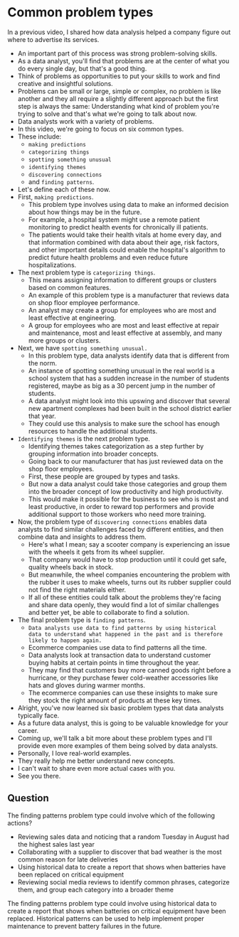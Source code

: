 # Common problem types

In a previous video, I shared how data analysis helped a company figure out where to advertise its services.

- An important part of this process was strong problem-solving skills.
- As a data analyst, you'll find that problems are at the center of what you do every single day, but that's a good thing.
- Think of problems as opportunities to put your skills to work and find creative and insightful solutions.
- Problems can be small or large, simple or complex, no problem is like another and they all require a slightly different approach but the first step is always the same: Understanding what kind of problem you're trying to solve and that's what we're going to talk about now.
- Data analysts work with a variety of problems.
- In this video, we're going to focus on six common types.
- These include:
  - `making predictions`
  - `categorizing things`
  - `spotting something unusual`
  - `identifying themes`
  - `discovering connections`
  - and `finding patterns`.
- Let's define each of these now.
- First, `making predictions`.
  - This problem type involves using data to make an informed decision about how things may be in the future.
  - For example, a hospital system might use a remote patient monitoring to predict health events for chronically ill patients.
  - The patients would take their health vitals at home every day, and that information combined with data about their age, risk factors, and other important details could enable the hospital's algorithm to predict future health problems and even reduce future hospitalizations.
- The next problem type is `categorizing things`.
  - This means assigning information to different groups or clusters based on common features.
  - An example of this problem type is a manufacturer that reviews data on shop floor employee performance.
  - An analyst may create a group for employees who are most and least effective at engineering.
  - A group for employees who are most and least effective at repair and maintenance, most and least effective at assembly, and many more groups or clusters.
- Next, we have `spotting something unusual.`
  - In this problem type, data analysts identify data that is different from the norm.
  - An instance of spotting something unusual in the real world is a school system that has a sudden increase in the number of students registered, maybe as big as a 30 percent jump in the number of students.
  - A data analyst might look into this upswing and discover that several new apartment complexes had been built in the school district earlier that year.
  - They could use this analysis to make sure the school has enough resources to handle the additional students.
- `Identifying themes` is the next problem type.
  - Identifying themes takes categorization as a step further by grouping information into broader concepts.
  - Going back to our manufacturer that has just reviewed data on the shop floor employees.
  - First, these people are grouped by types and tasks.
  - But now a data analyst could take those categories and group them into the broader concept of low productivity and high productivity.
  - This would make it possible for the business to see who is most and least productive, in order to reward top performers and provide additional support to those workers who need more training.
- Now, the problem type of `discovering connections` enables data analysts to find similar challenges faced by different entities, and then combine data and insights to address them.
  - Here's what I mean; say a scooter company is experiencing an issue with the wheels it gets from its wheel supplier.
  - That company would have to stop production until it could get safe, quality wheels back in stock.
  - But meanwhile, the wheel companies encountering the problem with the rubber it uses to make wheels, turns out its rubber supplier could not find the right materials either.
  - If all of these entities could talk about the problems they're facing and share data openly, they would find a lot of similar challenges and better yet, be able to collaborate to find a solution.
- The final problem type is `finding patterns`.
  - `Data analysts use data to find patterns by using historical data to understand what happened in the past and is therefore likely to happen again.`
  - Ecommerce companies use data to find patterns all the time.
  - Data analysts look at transaction data to understand customer buying habits at certain points in time throughout the year.
  - They may find that customers buy more canned goods right before a hurricane, or they purchase fewer cold-weather accessories like hats and gloves during warmer months.
  - The ecommerce companies can use these insights to make sure they stock the right amount of products at these key times.
- Alright, you've now learned six basic problem types that data analysts typically face.
- As a future data analyst, this is going to be valuable knowledge for your career.
- Coming up, we'll talk a bit more about these problem types and I'll provide even more examples of them being solved by data analysts.
- Personally, I love real-world examples.
- They really help me better understand new concepts.
- I can't wait to share even more actual cases with you.
- See you there.

## Question

The finding patterns problem type could involve which of the following actions?

- Reviewing sales data and noticing that a random Tuesday in August had the highest sales last year
- Collaborating with a supplier to discover that bad weather is the most common reason for late deliveries
- Using historical data to create a report that shows when batteries have been replaced on critical equipment
- Reviewing social media reviews to identify common phrases, categorize them, and group each category into a broader theme

The finding patterns problem type could involve using historical data to create a report that shows when batteries on critical equipment have been replaced. Historical patterns can be used to help implement proper maintenance to prevent battery failures in the future.
